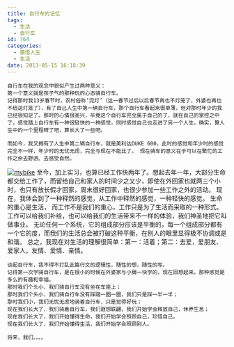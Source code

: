 ```yaml
---
title: 自行车的记忆
tags:
  - 生活
  - 自行车
id: 764
categories:
  - 猿悟人生
  - 生活
date: 2013-05-15 16:18:39
---
```


    自行车在我的观念中貌似产生过两种意义：
    第一个意义就是孩子气的那种玩的心态骑自行车。
    记得那时我13岁春节时，农村俗称‘完灯’（这一春节过后以后春节再也不灯笼了，外婆也再也不给送灯笼了），有了自己人生中第一辆自行车，那个自行车看起来很单薄，但对那时年少的我已经很知足了。那时的心情很高兴，毕竟这个自行车完全属于自己的了，就在自己的掌控之中了，感觉踏上自行车有一种很轻快的一种感觉，同时感觉自己也走进了另一个人生，确实，算人生中的一个里程碑了吧，算长大了一些吧。

    而如今，我又拥有了人生中第二辆自行车，就是美利达DUKE 600，此时的感觉和年少时的感觉完全不一样，年少时的无忧无虑，完全与现在不能比了。 现在骑车的意义在于可以在繁忙的工作之余去野游、去感受自然。
[![](http://sunchunman-wordpress.stor.sinaapp.com/uploads/2013/05/SAM_1042.jpg "mybike")](http://sunchunman-wordpress.stor.sinaapp.com/uploads/2013/05/SAM_1042.jpg)
    至今，加上实习，也算已经工作快两年了。想起去年一年，大部分生命都交给工作了，而留给自己和家人的时间少之又少，即使在外回家也就两三个小时，也只有放长假才回家，周末很好回家，也很少参加一些工作之外的活动。
    现在，我体会到了一种释然的感觉，从工作中释然的感觉，一种轻快的感觉。
    生命的重心是生活， 而工作不是我们的重心，工作只是为了生活而采取的一种形式。
    工作可以给我们补给，也可以给我们的生活带来不一样的体验，我们神圣地把它叫做事业。
    无论任何一个系统，它的组成部分应该是平衡的，每一个组成部分都有一个它的度，而我们的生活总会被打破这种平衡，在别人的眼里显得极不协调或是和谐。
    总之，我现在对生活的理解很简单：第一：活着；第二：去爱，爱朋友、爱家人，友情、爱情、亲情。

    谈起自行车，我不得不打乱此篇行文的逻辑性，随性的想，随性的写。
    记得第一次学骑自行车，是在很小的时候在外婆家与小舅一块学的，现在回想起来，那种感觉是多么的有趣和幸福。
    那时我们个头小，我们骑自行车没有坐在车座上；
    那时我们个头小，我们骑自行车没有踩踏一圈一圈，我们只是踩一半一半；
    那时我们小，我们无忧无虑地骑着自行车，只是觉得好玩；
    现在我们长大了，我们骑着自行车，我们遐想联翩，我们开始学会释放自己，休养生息；
    现在我们长大了，我们开始懂得生命，我们开始学会照顾自己，珍惜自己。
    现在我们长大了，我们开始懂得生活，我们开始学会照顾别人。

    将来，我们。。。。

    